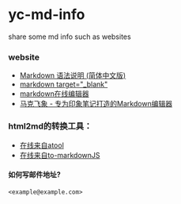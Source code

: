 yc-md-info
==========

share some md info such as websites


### website

+  [Markdown 语法说明 (简体中文版)](http://wowubuntu.com/markdown)
+  [markdown target="_blank"](http://stackoverflow.com/questions/4425198/markdown-target-blank)
+  [markdown在线编辑器](http://mahua.jser.me/)
+  [马克飞象 - 专为印象笔记打造的Markdown编辑器](http://maxiang.info/)


### html2md的转换工具：

* [在线来自atool](http://www.atool.org/html2markdown.php)
* [在线来自to-markdownJS](http://domchristie.github.io/to-markdown/)



#### 如何写邮件地址?

```shell
<example@example.com>
```
